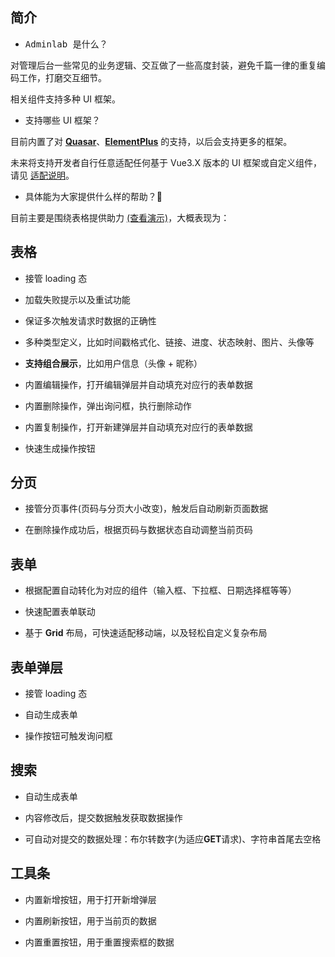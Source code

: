 ## 简介

- <pre>Adminlab 是什么？</pre>

对管理后台一些常见的业务逻辑、交互做了一些高度封装，避免千篇一律的重复编码工作，打磨交互细节。

相关组件支持多种 UI 框架。

- 支持哪些 UI 框架？

目前内置了对 [**Quasar**](https://github.com/quasarframework/quasar)、[**ElementPlus**](https://github.com/element-plus/element-plus) 的支持，以后会支持更多的框架。

未来将支持开发者自行任意适配任何基于 Vue3.X 版本的 UI 框架或自定义组件，请见 [适配说明](/zh-CN/adapters/index.html)。

- 具体能为大家提供什么样的帮助？:fork_and_knife:

目前主要是围绕表格提供助力 [(查看演示)](/zh-CN/examples/index.html)，大概表现为：

## 表格

- 接管 loading 态

- 加载失败提示以及重试功能

- 保证多次触发请求时数据的正确性

- 多种类型定义，比如时间戳格式化、链接、进度、状态映射、图片、头像等

- **支持组合展示**，比如用户信息（头像 + 昵称）

- 内置编辑操作，打开编辑弹层并自动填充对应行的表单数据

- 内置删除操作，弹出询问框，执行删除动作

- 内置复制操作，打开新建弹层并自动填充对应行的表单数据

- 快速生成操作按钮

## 分页

- 接管分页事件(页码与分页大小改变)，触发后自动刷新页面数据

- 在删除操作成功后，根据页码与数据状态自动调整当前页码

## 表单

- 根据配置自动转化为对应的组件（输入框、下拉框、日期选择框等等）

- 快速配置表单联动

- 基于 **Grid** 布局，可快速适配移动端，以及轻松自定义复杂布局

## 表单弹层

- 接管 loading 态

- 自动生成表单

- 操作按钮可触发询问框

## 搜索

- 自动生成表单

- 内容修改后，提交数据触发获取数据操作

- 可自动对提交的数据处理：布尔转数字(为适应**GET**请求)、字符串首尾去空格

## 工具条

- 内置新增按钮，用于打开新增弹层

- 内置刷新按钮，用于当前页的数据

- 内置重置按钮，用于重置搜索框的数据
